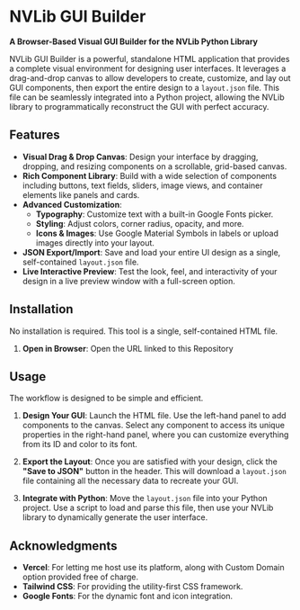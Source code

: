 # NVLib GUI Builder

**A Browser-Based Visual GUI Builder for the NVLib Python Library**

NVLib GUI Builder is a powerful, standalone HTML application that provides a complete visual environment for designing user interfaces. It leverages a drag-and-drop canvas to allow developers to create, customize, and lay out GUI components, then export the entire design to a `layout.json` file. This file can be seamlessly integrated into a Python project, allowing the NVLib library to programmatically reconstruct the GUI with perfect accuracy.

## Features

- **Visual Drag & Drop Canvas**: Design your interface by dragging, dropping, and resizing components on a scrollable, grid-based canvas.
- **Rich Component Library**: Build with a wide selection of components including buttons, text fields, sliders, image views, and container elements like panels and cards.
- **Advanced Customization**:
    - **Typography**: Customize text with a built-in Google Fonts picker.
    - **Styling**: Adjust colors, corner radius, opacity, and more.
    - **Icons & Images**: Use Google Material Symbols in labels or upload images directly into your layout.
- **JSON Export/Import**: Save and load your entire UI design as a single, self-contained `layout.json` file.
- **Live Interactive Preview**: Test the look, feel, and interactivity of your design in a live preview window with a full-screen option.

## Installation

No installation is required. This tool is a single, self-contained HTML file.

1.  **Open in Browser**:
    Open the URL linked to this Repository

## Usage

The workflow is designed to be simple and efficient.

1.  **Design Your GUI**:
    Launch the HTML file. Use the left-hand panel to add components to the canvas. Select any component to access its unique properties in the right-hand panel, where you can customize everything from its ID and color to its font.

2.  **Export the Layout**:
    Once you are satisfied with your design, click the **"Save to JSON"** button in the header. This will download a `layout.json` file containing all the necessary data to recreate your GUI.

3.  **Integrate with Python**:
    Move the `layout.json` file into your Python project. Use a script to load and parse this file, then use your NVLib library to dynamically generate the user interface.

## Acknowledgments
* **Vercel**: For letting me host use its platform, along with Custom Domain option provided free of charge.
* **Tailwind CSS**: For providing the utility-first CSS framework.
* **Google Fonts**: For the dynamic font and icon integration.
